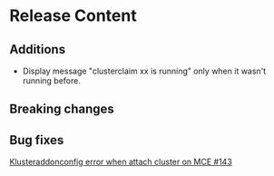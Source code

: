[comment]: # ( Copyright Contributors to the Open Cluster Management project )
# Release Content
## Additions
- Display message "clusterclaim xx is running" only when it wasn't running before.
## Breaking changes

## Bug fixes
[Klusteraddonconfig error when attach cluster on MCE #143](https://github.com/open-cluster-management/cm-cli/issues/143)
